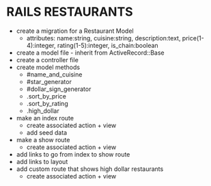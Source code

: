 # RAILS RESTAURANTS

- create a migration for a Restaurant Model
    - attributes: name:string, cuisine:string, description:text, price(1-4):integer, rating(1-5):integer, is_chain:boolean
- create a model file - inherit from ActiveRecord::Base
- create a controller file
- create model methods
    - #name_and_cuisine
    - #star_generator
    - #dollar_sign_generator
    - .sort_by_price
    - .sort_by_rating
    - .high_dollar
- make an index route
    - create associated action + view
    - add seed data
- make a show route
    - create associated action + view
- add links to go from index to show route
- add links to layout
- add custom route that shows high dollar restaurants
    - create associated action + view
